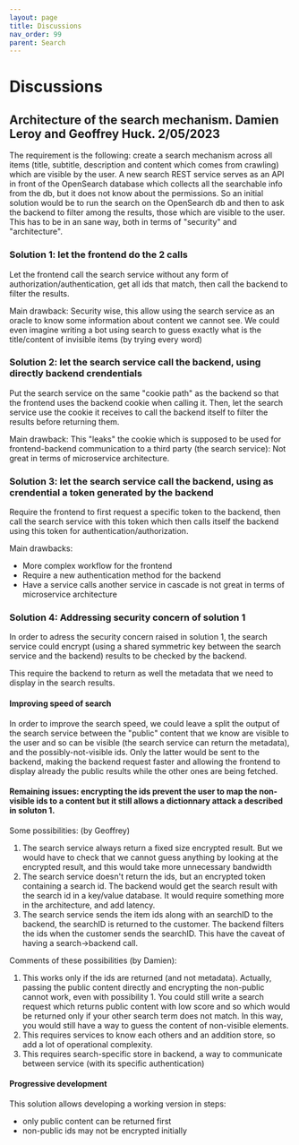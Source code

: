 ```yaml
---
layout: page
title: Discussions
nav_order: 99
parent: Search
---
```


# Discussions

## Architecture of the search mechanism. Damien Leroy and Geoffrey Huck. 2/05/2023

The requirement is the following: create a search mechanism across all items (title, subtitle, description and content which comes from crawling) which are visible by the user. A new search REST service serves as an API in front of the OpenSearch database which collects all the searchable info from the db, but it does not know about the permissions. So an initial solution would be to run the search on the OpenSearch db and then to ask the backend to filter among the results, those which are visible to the user. This has to be in an sane way, both in terms of "security" and "architecture".

### Solution 1: let the frontend do the 2 calls

Let the frontend call the search service without any form of authorization/authentication, get all ids that match, then call the backend to filter the results.

Main drawback: Security wise, this allow using the search service as an oracle to know some information about content we cannot see. We could even imagine writing a bot using search to guess exactly what is the title/content of invisible items (by trying every word)

### Solution 2: let the search service call the backend, using directly backend crendentials

Put the search service on the same "cookie path" as the backend so that the frontend uses the backend cookie when calling it. Then, let the search service use the cookie it receives to call the backend itself to filter the results before returning them.

Main drawback: This "leaks" the cookie which is supposed to be used for frontend-backend communication to a third party (the search service): Not great in terms of microservice architecture.

### Solution 3: let the search service call the backend, using as crendential a token generated by the backend

Require the frontend to first request a specific token to the backend, then call the search service with this token which then calls itself the backend using this token for authentication/authorization.

Main drawbacks:
- More complex workflow for the frontend
- Require a new authentication method for the backend
- Have a service calls another service in cascade is not great in terms of microservice architecture

### Solution 4: Addressing security concern of solution 1

In order to adress the security concern raised in solution 1, the search service could encrypt (using a shared symmetric key between the search service and the backend) results to be checked by the backend.

This require the backend to return as well the metadata that we need to display in the search results.

#### Improving speed of search

In order to improve the search speed, we could leave a split the output of the search service between the "public" content that we know are visible to the user and so can be visible (the search service can return the metadata), and the possibly-not-visible ids. Only the latter would be sent to the backend, making the backend request faster and allowing the frontend to display already the public results while the other ones are being fetched.

#### Remaining issues: encrypting the ids prevent the user to map the non-visible ids to a content but it still allows a dictionnary attack a described in soluton 1.

Some possibilities: (by Geoffrey)
1. The search service always return a fixed size encrypted result. But we would have to check that we cannot guess anything by looking at the encrypted result, and this would take more unnecessary bandwidth
2. The search service doesn't return the ids, but an encrypted token containing a search id. The backend would get the search result with the search id in a key/value database. It would require something more in the architecture, and add latency.
3. The search service sends the item ids along with an searchID to the backend, the searchID is returned to the customer. The backend filters the ids when the customer sends the searchID. This have the caveat of having a search->backend call.

Comments of these possibilities (by Damien):
1. This works only if the ids are returned (and not metadata). Actually, passing the public content directly and encrypting the non-public cannot work, even with possibility 1. You could still write a search request which returns public content with low score and so which would be returned only if your other search term does not match. In this way, you would still have a way to guess the content of non-visible elements.
2. This requires services to know each others and an addition store, so add a lot of operational complexity.
3. This requires search-specific store in backend, a way to communicate between service (with its specific authentication)

#### Progressive development

This solution allows developing a working version in steps:
- only public content can be returned first
- non-public ids may not be encrypted initially

